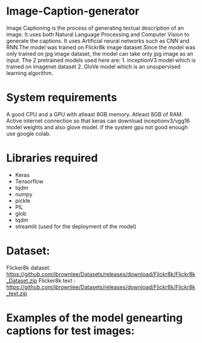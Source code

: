 # Image-Caption-generator
Image Captioning is the process of generating textual description of an image. It uses both Natural Language Processing and Computer Vision to generate the captions. It uses Artificial neural networks such as CNN and RNN.The model was trained on Flickr8k image dataset.Since the model was only trained on jpg image dataset, the model can take only jpg image as an input.
The 2 pretrained models used here are:
            1. inceptionV3 model which is trained on imagenet dataset
            2. GloVe model which is an unsupervised learning algorithm. 
            
 
 # System requirements
 A good CPU and a GPU with atleast 8GB memory.
 Atleast 8GB of RAM.
 Active internet connection so that keras can download inceptionv3/vgg16 model weights and also glove model.
 If the system gpu not good enough use google colab.
 
# Libraries required
* Keras 
* Tensorflow 
* tqdm
* numpy
* pickle
* PIL
* glob
* tqdm
* streamlit (used for the deployment of the model)
 
 # Dataset:
 Flicker8k dataset: https://github.com/jbrownlee/Datasets/releases/download/Flickr8k/Flickr8k_Dataset.zip
 Flicker8k text : https://github.com/jbrownlee/Datasets/releases/download/Flickr8k/Flickr8k_text.zip
 
 # Examples of the model genearting captions for test images:
 
 
 
 


